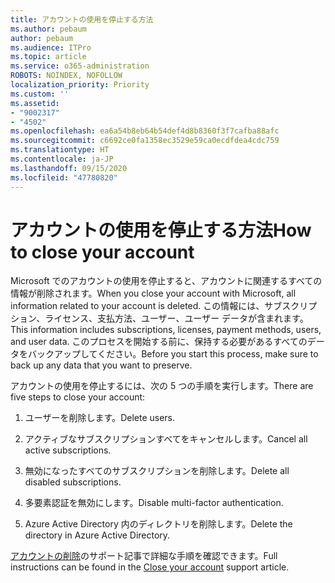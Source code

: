 ```yaml
---
title: アカウントの使用を停止する方法
ms.author: pebaum
author: pebaum
ms.audience: ITPro
ms.topic: article
ms.service: o365-administration
ROBOTS: NOINDEX, NOFOLLOW
localization_priority: Priority
ms.custom: ''
ms.assetid:
- "9002317"
- "4502"
ms.openlocfilehash: ea6a54b8eb64b54def4d8b8360f3f7cafba88afc
ms.sourcegitcommit: c6692ce0fa1358ec3529e59ca0ecdfdea4cdc759
ms.translationtype: HT
ms.contentlocale: ja-JP
ms.lasthandoff: 09/15/2020
ms.locfileid: "47780820"
---
```

# <a name="how-to-close-your-account"></a><span data-ttu-id="982a0-102">アカウントの使用を停止する方法</span><span class="sxs-lookup"><span data-stu-id="982a0-102">How to close your account</span></span>

<span data-ttu-id="982a0-103">Microsoft でのアカウントの使用を停止すると、アカウントに関連するすべての情報が削除されます。</span><span class="sxs-lookup"><span data-stu-id="982a0-103">When you close your account with Microsoft, all information related to your account is deleted.</span></span> <span data-ttu-id="982a0-104">この情報には、サブスクリプション、ライセンス、支払方法、ユーザー、ユーザー データが含まれます。</span><span class="sxs-lookup"><span data-stu-id="982a0-104">This information includes subscriptions, licenses, payment methods, users, and user data.</span></span> <span data-ttu-id="982a0-105">このプロセスを開始する前に、保持する必要があるすべてのデータをバックアップしてください。</span><span class="sxs-lookup"><span data-stu-id="982a0-105">Before you start this process, make sure to back up any data that you want to preserve.</span></span>

<span data-ttu-id="982a0-106">アカウントの使用を停止するには、次の 5 つの手順を実行します。</span><span class="sxs-lookup"><span data-stu-id="982a0-106">There are five steps to close your account:</span></span>

1. <span data-ttu-id="982a0-107">ユーザーを削除します。</span><span class="sxs-lookup"><span data-stu-id="982a0-107">Delete users.</span></span>

2. <span data-ttu-id="982a0-108">アクティブなサブスクリプションすべてをキャンセルします。</span><span class="sxs-lookup"><span data-stu-id="982a0-108">Cancel all active subscriptions.</span></span>

3. <span data-ttu-id="982a0-109">無効になったすべてのサブスクリプションを削除します。</span><span class="sxs-lookup"><span data-stu-id="982a0-109">Delete all disabled subscriptions.</span></span>

4. <span data-ttu-id="982a0-110">多要素認証を無効にします。</span><span class="sxs-lookup"><span data-stu-id="982a0-110">Disable multi-factor authentication.</span></span>

5. <span data-ttu-id="982a0-111">Azure Active Directory 内のディレクトリを削除します。</span><span class="sxs-lookup"><span data-stu-id="982a0-111">Delete the directory in Azure Active Directory.</span></span>

<span data-ttu-id="982a0-112">[アカウントの削除](https://docs.microsoft.com/microsoft-365/commerce/close-your-account)のサポート記事で詳細な手順を確認できます。</span><span class="sxs-lookup"><span data-stu-id="982a0-112">Full instructions can be found in the [Close your account](https://docs.microsoft.com/microsoft-365/commerce/close-your-account) support article.</span></span>
